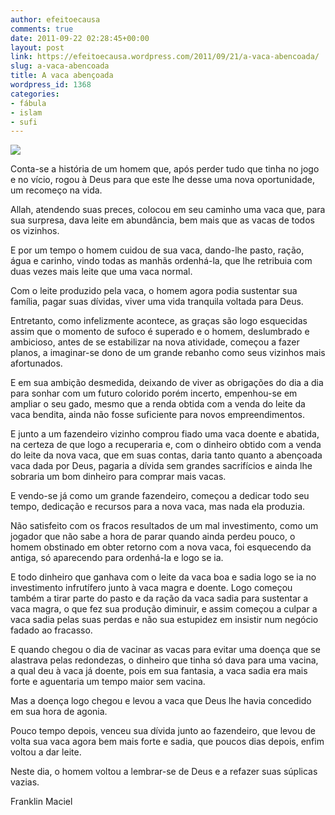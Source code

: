 ```yaml
---
author: efeitoecausa
comments: true
date: 2011-09-22 02:28:45+00:00
layout: post
link: https://efeitoecausa.wordpress.com/2011/09/21/a-vaca-abencoada/
slug: a-vaca-abencoada
title: A vaca abençoada
wordpress_id: 1368
categories:
- fábula
- islam
- sufi
---
```


[![](http://efeitoecausa.files.wordpress.com/2011/09/vaca-sagrada.gif)](http://efeitoecausa.files.wordpress.com/2011/09/vaca-sagrada.gif)

Conta-se a história de um homem que, após perder tudo que tinha no jogo e no vício, rogou à Deus para que este lhe desse uma nova oportunidade, um recomeço na vida.

Allah, atendendo suas preces, colocou em seu caminho uma vaca que, para sua surpresa, dava leite em abundância, bem mais que as vacas de todos os vizinhos.

E por um tempo o homem cuidou de sua vaca, dando-lhe pasto, ração, água e carinho, vindo todas as manhãs ordenhá-la, que lhe retribuia com duas vezes mais leite que uma vaca normal.

Com o leite produzido pela vaca, o homem agora podia sustentar sua família, pagar suas dívidas, viver uma vida tranquila voltada para Deus.

Entretanto, como infelizmente acontece, as graças são logo esquecidas assim que o momento de sufoco é superado e o homem, deslumbrado e ambicioso, antes de se estabilizar na nova atividade, começou a fazer planos, a imaginar-se dono de um grande rebanho como seus vizinhos mais afortunados.

E em sua ambição desmedida, deixando de viver as obrigações do dia a dia para sonhar com um futuro colorido porém incerto, empenhou-se em ampliar o seu gado, mesmo que a renda obtida com a venda do leite da vaca bendita, ainda não fosse suficiente para novos empreendimentos.

E junto a um fazendeiro vizinho comprou fiado uma vaca doente e abatida, na certeza de que logo a recuperaria e, com o dinheiro obtido com a venda do leite da nova vaca, que em suas contas, daria tanto quanto a abençoada vaca dada por Deus, pagaria a dívida sem grandes sacrifícios e ainda lhe sobraria um bom dinheiro para comprar mais vacas.

E vendo-se já como um grande fazendeiro, começou a dedicar todo seu tempo, dedicação e recursos para a nova vaca, mas nada ela produzia.

Não satisfeito com os fracos resultados de um mal investimento, como um jogador que não sabe a hora de parar quando ainda perdeu pouco, o homem obstinado em obter retorno com a nova vaca, foi esquecendo da antiga, só aparecendo para ordenhá-la e logo se ia.

E todo dinheiro que ganhava com o leite da vaca boa e sadia logo se ia no investimento infrutífero junto à vaca magra e doente. Logo começou também a tirar parte do pasto e da ração da vaca sadia para sustentar a vaca magra, o que fez sua produção diminuir, e assim começou a culpar a vaca sadia pelas suas perdas e não sua estupidez em insistir num negócio fadado ao fracasso.

E quando chegou o dia de vacinar as vacas para evitar uma doença que se alastrava pelas redondezas, o dinheiro que tinha só dava para uma vacina, a qual deu à vaca já doente, pois em sua fantasia, a vaca sadia era mais forte e aguentaria um tempo maior sem vacina.

Mas a doença logo chegou e levou a vaca que Deus lhe havia concedido em sua hora de agonia.

Pouco tempo depois, venceu sua dívida junto ao fazendeiro, que levou de volta sua vaca agora bem mais forte e sadia, que poucos dias depois, enfim voltou a dar leite.

Neste dia, o homem voltou a lembrar-se de Deus e a refazer suas súplicas vazias.

Franklin Maciel

